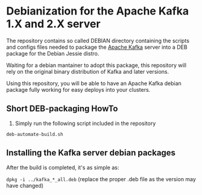 # Debianization for the Apache Kafka 1.X and 2.X server

The repository contains so called DEBIAN directory containing the scripts and configs files needed to package the
[Apache Kafka](http://kafka.apache.org/) server into a DEB package for the Debian Jessie distro.

Waiting for a debian mantainer to adopt this package, this repository will rely on the original
binary distribution of Kafka and later versions.

Using this repository, you will be able to have an Apache Kafka debian package fully working for easy deploys into your clusters.

## Short DEB-packaging HowTo

1. Simply run the following script included in the repository

```deb-automate-build.sh```

## Installing the Kafka server debian packages

After the build is completed, it's as simple as:

```dpkg -i ../kafka_*_all.deb``` (replace the proper .deb file as the version may have changed)


